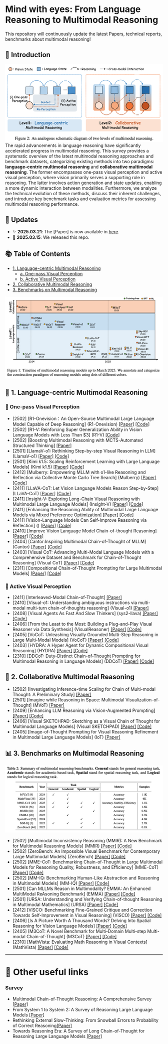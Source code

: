 # Mind with eyes: From Language Reasoning to Multimodal Reasoning

This repository will continuously update the latest Papers, technical reports, benchmarks about multimodal reasoning!

## 🎇 Introduction
![](assets/Overview.jpg)
The rapid advancements in language reasoning have significantly accelerated progress in multimodal reasoning. This survey provides a systematic overview of the latest multimodal reasoning approaches and benchmark datasets, categorizing existing methods into two paradigms: **language-centric multimodal reasoning** and **collaborative multimodal reasoning**. The former encompasses one-pass visual perception and active visual perception, where vision primarily serves a supporting role in reasoning. The latter involves action generation and state updates, enabling a more dynamic interaction between modalities. Furthermore, we analyze the technical evolution of these methods, discuss their inherent challenges, and introduce key benchmark tasks and evaluation metrics for assessing multimodal reasoning performance.

## 📢 Updates

- ✨ **2025.03.21**: The [Paper] is now available in [here](./survey.pdf).
- 🚀 **2025.03.15**: We released this repo.

## 📚 Table of Contents
- [1. Language-centric Multimodal Reasoning](#1-language-centric-multimodal-reasoning)
  - [a. One-pass Visual Perception](#a-one-pass-visual-perception)
  - [b. Active Visual Perception](#b-active-visual-perception)
- [2. Collaborative Multimodal Reasoning](#2-collaborative-multimodal-reasoning)
- [3. Benchmarks on Multimodal Reasoning](#3-benchmarks-on-multimodal-reasoning)

![](assets/Survey.jpg)

## 📖  1. Language-centric Multimodal Reasoning

### 📝  One-pass Visual Perception
* [2502] [R1-Onevision：An Open-Source Multimodal Large Language Model Capable of Deep Reasoning] (R1-Onevision) [[Paper]](https://yangyi-vai.notion.site/r1-onevision) [[Code]](https://github.com/Fancy-MLLM/R1-Onevision)
* [2502] [R1-V: Reinforcing Super Generalization Ability in Vision Language Models with Less Than $3] (R1-V) [[Code]](https://github.com/Deep-Agent/R1-V)
* [2502] [Boosting Multimodal Reasoning with MCTS-Automated Structured Thinking] [[Paper]](https://arxiv.org/abs/2502.02339)
* [2501] [LlamaV-o1: Rethinking Step-by-step Visual Reasoning in LLM] (LlamaV-o1) [[Paper]](https://arxiv.org/abs/2501.06186) [[Code]](https://github.com/mbzuai-oryx/LlamaV-o1)
* [2501] [Kimi k1.5: Scaling Reinforcement Learning with Large Language Models] (Kimi k1.5) [[Paper]](https://arxiv.org/abs/2501.12599) [[Code]](https://github.com/moonshotai/kimi-k1.5)
* [2412] [Mulberry: Empowering MLLM with o1-like Reasoning and Reflection via Collective Monte Carlo Tree Search] (Mulberry) [[Paper]](https://arxiv.org/abs/2412.18319) [[Code]](https://github.com/HJYao00/Mulberry)
* [2411] [LLaVA-CoT: Let Vision Language Models Reason Step-by-Step] (LLaVA-CoT) [[Paper]](https://arxiv.org/abs/2411.10440) [[Code]](https://github.com/PKU-YuanGroup/LLaVA-CoT)
* [2411] [Insight-V: Exploring Long-Chain Visual Reasoning with Multimodal Large Language Models] (Insight-V) [[Paper]](https://arxiv.org/abs/2411.14432) [[Code]](https://github.com/dongyh20/Insight-V)
* [2411] [Enhancing the Reasoning Ability of Multimodal Large Language Models via Mixed Preference Optimization] [[Paper]](https://arxiv.org/abs/2411.10442) [[Code]](https://github.com/OpenGVLab/InternVL/tree/main/internvl_chat/shell/internvl2.0_mpo)
* [2411] [Vision-Language Models Can Self-Improve Reasoning via Reflection] () [[Paper]](https://arxiv.org/abs/2411.00855) [[Code]](https://github.com/njucckevin/MM-Self-Improve)
* [2410] [Improve Vision Language Model Chain-of-thought Reasoning] [[Paper]](https://arxiv.org/abs/2410.16198) [[Code]](https://github.com/riflezhang/llava-reasoner-dpo)
* [2404] [Cantor:Inspiring Multimodal Chain-of-Thought of MLLM] (Cantor) [[Paper]](https://arxiv.org/abs/2404.16033) [[Code]](https://github.com/ggg0919/cantor)
* [2403] [Visual CoT: Advancing Multi-Modal Language Models  with a Comprehensive Dataset and Benchmark for Chain-of-Thought Reasoning] (Visual CoT) [[Paper]](https://arxiv.org/abs/2403.16999) [[Code]](https://github.com/deepcs233/Visual-CoT)
* [2311] [Compositional Chain-of-Thought Prompting for Large Multimodal Models] [[Paper]](https://arxiv.org/abs/2311.17076) [[Code]](https://github.com/chancharikmitra/ccot)

### 📝  Active Visual Perception
* [2411] [Interleaved-Modal Chain-of-Thought] [[Paper]](https://arxiv.org/abs/2411.19488)
* [2410] [Visual-o1: Understanding ambiguous instructions via multi-modal multi-turn chain-of-thoughts reasoning] (Visual-o1) [[Paper]](https://arxiv.org/abs/2410.03321)
* [2408] [Visual Agents As Fast And Slow Thinkers] (sys2-llava) [[Paper]](https://arxiv.org/abs/2408.08862) [[Code]](https://github.com/guangyans/sys2-llava)
* [2406] [From the Least to the Most: Building a Plug-and-Play Visual Reasoner via  Data Synthesis] (VisualReasoner) [[Paper]](https://arxiv.org/abs/2406.19934) [[Code]](https://github.com/steven-ccq/VisualReasoner)
* [2405] [VoCoT: Unleashing Visually Grounded Multi-Step Reasoning in Large Multi-Modal Models] (VoCoT) [[Paper]](https://arxiv.org/abs/2405.16919) [[Code]](https://github.com/RupertLuo/VoCoT)
* [2403] [HYDRA: A Hyper Agent for Dynamic Compositional Visual Reasoning] (HYDRA) [[Paper]](https://www.ecva.net/[Paper]s/eccv_2024/[Paper]s_ECCV/[Paper]s/03012.pdf) [[Code]](https://github.com/ControlNet/HYDRA)
* [2310] [DDCoT: Duty-Distinct Chain-of-Thought Prompting for Multimodal Reasoning in Language Models] (DDCoT) [[Paper]](https://arxiv.org/abs/2310.16436) [[Code]](https://github.com/SooLab/DDCOT)

## 🚀  2. Collaborative Multimodal Reasoning
* [2502] [Investigating Inference-time Scaling for Chain of Multi-modal Thought: A Preliminary Study] [[Paper]](https://arxiv.org/abs/2502.11514)
* [2501] [Imagine while Reasoning in Space: Multimodal Visualization-of-Thought] (MVoT) [[Paper]](https://arxiv.org/abs/2501.07542)
* [2409] [Enhancing LLM Reasoning via Vision-Augmented Prompting] [[Paper]](https://arxiv.org/html/2409.13980v1) [[Code]](https://cvr-llm.github.io/)
* [2406] [Visual SKETCHPAD: Sketching as a Visual Chain of Thought for Multimodal Language Models] (Visual SKETCHPAD) [[Paper]](https://arxiv.org/abs/2406.09403) [[Code]](https://github.com/Yushi-Hu/VisualSketchpad)
* [2405] [Image-of-Thought Prompting for Visual Reasoning Refinement in Multimodal Large Language Models] (IoT) [[Paper]](https://arxiv.org/abs/2405.13872)

## 📊  3. Benchmarks on Multimodal Reasoning
![](assets/Benchmark.jpg)
* [2502] [Multimodal Inconsistency Reasoning (MMIR): A New Benchmark for Multimodal Reasoning Models] (MMIR) [[Paper]](https://arxiv.org/abs/2502.16033) [[Code]](https://github.com/eric-ai-lab/MMIR)
* [2502] [ZeroBench: An Impossible Visual Benchmark for Contemporary Large Multimodal Models] (ZeroBench) [[Paper]](https://arxiv.org/abs/2502.09696) [[Code]](https://github.com/jonathan-roberts1/zerobench)
* [2502] [MME-CoT: Benchmarking Chain-of-Thought in Large Multimodal Models for Reasoning Quality, Robustness, and Efficiency] (MME-CoT) [[Paper]](https://arxiv.org/abs/2502.09621) [[Code]](https://github.com/CaraJ7/MME-CoT)
* [2502] [MM-IQ: Benchmarking Human-Like Abstraction and Reasoning in Multimodal Models] (MM-IQ) [[Paper]](https://arxiv.org/abs/2502.00698) [[Code]](https://github.com/AceCHQ/MMIQ)
* [2501] [Can MLLMs Reason in Multimodality? EMMA: An Enhanced MultiModal ReAsoning Benchmark] (EMMA) [[Paper]](https://arxiv.org/abs/2501.05444) [[Code]](https://github.com/hychaochao/EMMA)
* [2501] [URSA: Understanding and Verifying Chain-of-thought Reasoning in Multimodal Mathematics] (URSA) [[Paper]](https://arxiv.org/abs/2501.04686) [[Code]](https://github.com/URSA-MATH/URSA-MATH)
* [2412] [VISCO: Benchmarking Fine-Grained Critique and Correction Towards Self-Improvement in Visual Reasoning] (VISCO) [[Paper]](https://arxiv.org/abs/2412.02172) [[Code]](https://github.com/PlusLabNLP/VISCO)
* [2406] [Is A Picture Worth A Thousand Words? Delving Into Spatial Reasoning for Vision Language Models] [[Paper]](https://arxiv.org/abs/2406.14852) [[Code]](https://github.com/jiayuww/SpatialEval)
* [2405] [M3CoT: A Novel Benchmark for Multi-Domain Multi-step Multi-modal Chain-of-Thought] (M3CoT) [[Paper]](https://arxiv.org/abs/2405.16473) [[Code]](https://github.com/LightChen233/M3CoT)
* [2310] [MathVista: Evaluating Math Reasoning in Visual Contexts] (MathVista) [[Paper]](https://arxiv.org/abs/2310.02255) [[Code]](https://github.com/lupantech/MathVista)

---
# 🔗 Other useful links
### Survey
- Multimodal Chain-of-Thought Reasoning: A Comprehensive Survey [[Paper]](https://arxiv.org/pdf/2503.12605)
- From System 1 to System 2: A Survey of Reasoning Large Language Models [[Paper]](https://arxiv.org/abs/2502.17419)
- Rethinking External Slow-Thinking: From Snowball Errors to Probability of Correct Reasoning[[Paper]](https://arxiv.org/abs/2501.15602)
- Towards Reasoning Era: A Survey of Long Chain-of-Thought for Reasoning Large Language Models [[Paper]](https://arxiv.org/abs/2503.09567)
